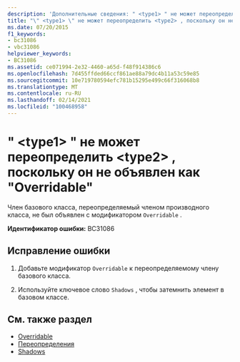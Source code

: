 ```yaml
---
description: 'Дополнительные сведения: " <type1> " не может переопределяться <type2> , так как не объявлен как "Overridable"'
title: "\" <type1> \" не может переопределить <type2> , поскольку он не объявлен как \"Overridable\""
ms.date: 07/20/2015
f1_keywords:
- bc31086
- vbc31086
helpviewer_keywords:
- BC31086
ms.assetid: ce071994-2e32-4460-a65d-f48f914386c6
ms.openlocfilehash: 7d455ffded66ccf861ae88a79dc4b11a53c59e85
ms.sourcegitcommit: 10e719780594efc781b15295e499c66f316068b8
ms.translationtype: MT
ms.contentlocale: ru-RU
ms.lasthandoff: 02/14/2021
ms.locfileid: "100468958"
---
```

# <a name="type1-cannot-override-type2-because-it-is-not-declared-overridable"></a>" \<type1> " не может переопределить \<type2> , поскольку он не объявлен как "Overridable"

Член базового класса, переопределяемый членом производного класса, не был объявлен с модификатором `Overridable` .  
  
 **Идентификатор ошибки:** BC31086  
  
## <a name="to-correct-this-error"></a>Исправление ошибки  
  
1. Добавьте модификатор `Overridable` к переопределяемому члену базового класса.  
  
2. Используйте ключевое слово `Shadows` , чтобы затемнить элемент в базовом классе.  
  
## <a name="see-also"></a>См. также раздел

- [Overridable](../language-reference/modifiers/overridable.md)
- [Переопределения](../language-reference/modifiers/overrides.md)
- [Shadows](../language-reference/modifiers/shadows.md)
